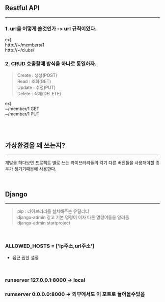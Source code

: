 ## Restful API

---

### 1. url을 어떻게 쓸것인가 -> url 규칙이있다.

ex)  
http://~/members/1  
http://~/clubs/

### 2. CRUD 호출할때 방식을 하나로 통일하자.

> Create : 생성(POST)  
> Read : 조회(GET)  
> Update : 수정(PUT)  
> Delete : 삭제(DELETE)

ex)  
~/member/1 GET  
~/member/1 PUT

<br>
<br>

## 가상환경을 왜 쓰는지?

---

개발을 하다보면 프로젝트 별로 쓰는 라이브러리들의 각기 다른 버전들을 사용해야할
경우가 생기기때문에 사용한다.

<br>

## Django

---

> pip : 라이브러리를 설치해주는 유틸리티  
> django-admin 장고 기본 명령어 이자 다른 명령어들을 알려줌  
> django-admin startproject <projectname>

<br>

### ALLOWED_HOSTS = ['ip주소,url주소']

- 접근 권한 설정

<br>

### runserver 127.0.0.1:8000 -> local

### rumserver 0.0.0.0:8000 -> 외부에서도 이 포트로 들어올수있음
